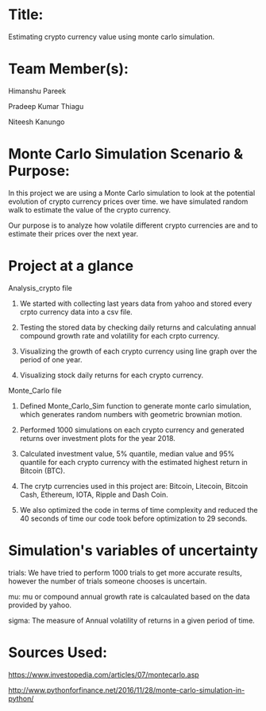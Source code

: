 
# Title:
Estimating crypto currency value using monte carlo simulation.

# Team Member(s):
Himanshu Pareek

Pradeep Kumar Thiagu

Niteesh Kanungo

# Monte Carlo Simulation Scenario & Purpose:

In this project we are using a Monte Carlo simulation to look at the potential evolution of crypto currency prices over time. we have simulated random walk to estimate the value of the crypto currency. 

Our purpose is to analyze how volatile different crypto currencies are and to estimate their prices over the next year. 

# Project at a glance

Analysis_crypto file

1. We started with collecting last years data from yahoo and stored every crpto currency data into a csv file.

2. Testing the stored data by checking daily returns and calculating annual compound growth rate and volatility for each crpto currency.

3. Visualizing the growth of each crypto currency using line graph over the period of one year.

4. Visualizing stock daily returns for each crypto currency.

Monte_Carlo file

1. Defined Monte_Carlo_Sim function to generate monte carlo simulation, which generates random numbers with geometric brownian motion.

2. Performed 1000 simulations on each crypto currency and generated returns over investment plots for the year 2018.

3. Calculated investment value, 5% quantile, median value and 95% quantile for each crypto currency with the estimated highest return in Bitcoin (BTC).

4. The crytp currencies used in this project are: Bitcoin, Litecoin, Bitcoin Cash, Ethereum, IOTA, Ripple and Dash Coin.

5. We also optimized the code in terms of time complexity and reduced the 40 seconds of time our code took before optimization to 29 seconds. 

# Simulation's variables of uncertainty

trials: We have tried to perform 1000 trials to get more accurate results, however the number of trials someone chooses is uncertain.

mu: mu or compound annual growth rate is calcaulated based on the data provided by yahoo.

sigma: The measure of Annual volatility of returns in a given period of time.

# Sources Used:
https://www.investopedia.com/articles/07/montecarlo.asp

http://www.pythonforfinance.net/2016/11/28/monte-carlo-simulation-in-python/


